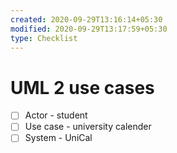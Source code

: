 ```yaml
---
created: 2020-09-29T13:16:14+05:30
modified: 2020-09-29T13:17:59+05:30
type: Checklist
---
```


# UML 2 use cases

- [ ] Actor - student
- [ ] Use case - university calender
- [ ] System - UniCal